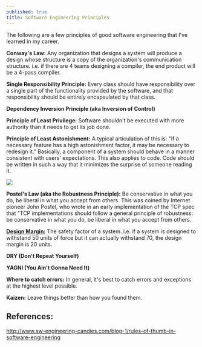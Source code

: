 ```yaml
---
published: true
title: Software Engineering Principles
---
```

The following are a few principles of good software engineering that I've learned in my career.

**Conway's Law:** Any organization that designs a system will produce a design whose structure is a copy of the organization's communication structure. i.e. if there are 4 teams designing a compiler, the end product will be a 4-pass compiler.

**Single Responsibility Principle:** Every class should have responsibility over a single part of the functionality provided by the software, and that responsibility should be entirely encapsulated by that class.

**Dependency Inversion Principle (aka Inversion of Control)**

**Principle of Least Privilege:** Software shouldn't be executed with more authority than it needs to get its job done.

**Principle of Least Astonishment:** A typical articulation of this is: "If a necessary feature has a high astonishment factor, it may be necessary to redesign it." Basically, a component of a system should behave in a manner consistent with users' expectations. This also applies to code. Code should be written in such a way that it minimizes the surprise of someone reading it.

![]({{site.cdn_path}}/2017/09/15/wtf.png)

**Postel's Law (aka the Robustness Principle):** Be conservative in what you do, be liberal in what you accept from others. This was coined by Internet pioneer John Postel, who wrote in an early implementation of the TCP spec that "TCP implementations should follow a general principle of robustness: be conservative in what you do, be liberal in what you accept from others.

**[Design Margin:](https://en.wikipedia.org/wiki/Factor_of_safety)** The safety factor of a system. i.e. if a system is designed to withstand 50 units of force but it can actually withstand 70, the design margin is 20 units. 

**DRY (Don't Repeat Yourself)**

**YAGNI (You Ain't Gonna Need It)**

**Where to catch errors:** In general, it's best to catch errors and exceptions at the highest level possible.

**Kaizen:** Leave things better than how you found them.

## References:

http://www.sw-engineering-candies.com/blog-1/rules-of-thumb-in-software-engineering
